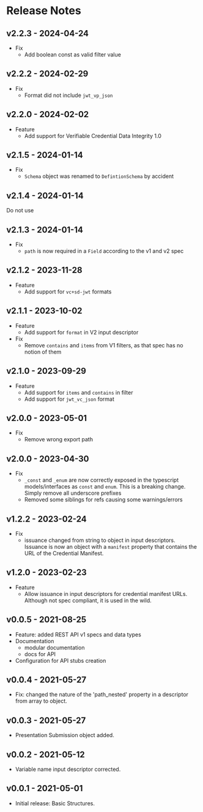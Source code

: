 # Release Notes

## v2.2.3 - 2024-04-24
- Fix
  - Add boolean const as valid filter value
  
## v2.2.2 - 2024-02-29
- Fix
  - Format did not include `jwt_vp_json` 
  
## v2.2.0 - 2024-02-02

- Feature
  - Add support for Verifiable Credential Data Integrity 1.0

## v2.1.5 - 2024-01-14

- Fix
  - `Schema` object was renamed to `DefintionSchema` by accident

## v2.1.4 - 2024-01-14
Do not use
 
## v2.1.3 - 2024-01-14

- Fix
  - `path` is now required in a `Field` according to the v1 and v2 spec

## v2.1.2 - 2023-11-28

- Feature
    - Add support for `vc+sd-jwt` formats

## v2.1.1 - 2023-10-02

- Feature
    - Add support for `format` in V2 input descriptor
- Fix
    - Remove `contains` and `items` from V1 filters, as that spec has no notion of them

## v2.1.0 - 2023-09-29

- Feature
    - Add support for `items` and `contains` in filter
    - Add support for `jwt_vc_json` format

## v2.0.0 - 2023-05-01

- Fix
    - Remove wrong export path

## v2.0.0 - 2023-04-30

- Fix
    - `_const` and `_enum` are now correctly exposed in the typescript models/interfaces as `const` and `enum`. This is
      a breaking change. Simply remove all underscore prefixes
    - Removed some siblings for refs causing some warnings/errors

## v1.2.2 - 2023-02-24

- Fix
    - issuance changed from string to object in input descriptors. Issuance is now an object with a `manifest` property
      that contains the URL of the Credential Manifest.

## v1.2.0 - 2023-02-23

- Feature
    - Allow issuance in input descriptors for credential manifest URLs. Although not spec compliant, it is used in the
      wild.

## v0.0.5 - 2021-08-25

- Feature: added REST API v1 specs and data types
- Documentation
    - modular documentation
    - docs for API
- Configuration for API stubs creation

## v0.0.4 - 2021-05-27

- Fix: changed the nature of the 'path_nested' property in a descriptor from array to object.

## v0.0.3 - 2021-05-27

- Presentation Submission object added.

## v0.0.2 - 2021-05-12

- Variable name input descriptor corrected.

## v0.0.1 - 2021-05-01

- Initial release: Basic Structures.
